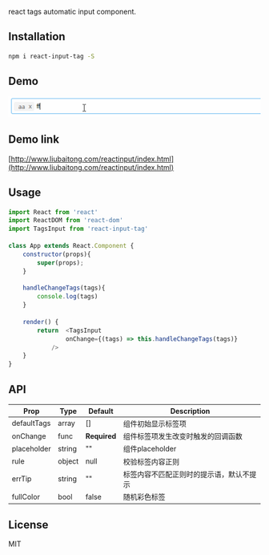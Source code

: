 react tags automatic input component.

## Installation

```bash
npm i react-input-tag -S
```

## Demo
![image](https://github.com/lusteng/react-input-tag/blob/master/images/react-input.gif)

## Demo link 
[http://www.liubaitong.com/reactinput/index.html](http://www.liubaitong.com/reactinput/index.html)

## Usage

```javascript
import React from 'react'
import ReactDOM from 'react-dom'
import TagsInput from 'react-input-tag' 

class App extends React.Component {
    constructor(props){
        super(props);
    }

    handleChangeTags(tags){
        console.log(tags)  
    }

    render() { 
        return  <TagsInput 
                onChange={(tags) => this.handleChangeTags(tags)}
            />
    }
} 

```

## API

| Prop | Type | Default | Description |
| --- | --- | --- | --- |
| defaultTags | array | [] | 组件初始显示标签项 |
| onChange | func | **Required** | 组件标签项发生改变时触发的回调函数 |
| placeholder | string | "" | 组件placeholder |
| rule | object |  null | 校验标签内容正则 |   
| errTip | string | "" | 标签内容不匹配正则时的提示语，默认不提示 |
| fullColor | bool | false | 随机彩色标签 |   

 

## License

MIT
